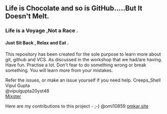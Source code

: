 ## Life is Chocolate and so is GitHub.....But It Doesn't Melt.
### Life is a Voyage ,Not a Race .
#### Just Sit Back , Relax and Eat . 

This repository has been created for the sole purpose to learn more about git, github and VCS. As discussed in the workshop that we had/are having.
Have fun. Practise a lot. Don't fear to do something wrong or break something.
You will learn more from your mistakes.

Refer the issues, or make an issue yourself if you need help.
Creeps_Shell
Vipul Gupta  
@vipulgupta20yst48  
[Mixster](www.mixstersite.wordpress.com)

Here are my contributions to this project - ;-)
@omi10859
[omkar.site](omkar.site)
